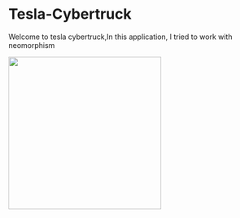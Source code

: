 # Tesla-Cybertruck
Welcome to tesla cybertruck,In this application, I tried to work with neomorphism



<img width="300" src="![sc_tesla_1](https://github.com/ElliotMigh/Tesla-Cybertruck/assets/87560931/eef24824-67d2-4e81-ad0b-88345ca8db86)
">

